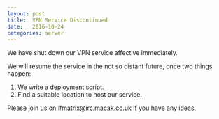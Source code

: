 ```yaml
---
layout: post
title:  VPN Service Discontinued
date:   2016-10-24
categories: server
---
```


We have shut down our VPN service affective immediately.

We will resume the service in the not so distant future, once two things happen: 

1. We write a deployment script.
2. Find a suitable location to host our service. 

Please join us on #matrix@irc.macak.co.uk if you have any ideas.